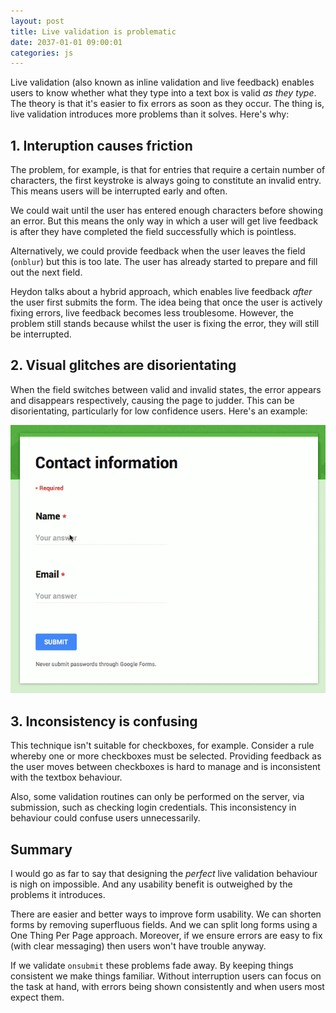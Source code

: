 ```yaml
---
layout: post
title: Live validation is problematic
date: 2037-01-01 09:00:01
categories: js
---
```


Live validation (also known as inline validation and live feedback) enables users to know whether what they type into a text box is valid *as they type*. The theory is that it's easier to fix errors as soon as they occur. The thing is, live validation introduces more problems than it solves. Here's why:

## 1. Interuption causes friction

The problem, for example, is that for entries that require a certain number of characters, the first keystroke is always going to constitute an invalid entry. This means users will be interrupted early and often.

We could wait until the user has entered enough characters before showing an error. But this means the only way in which a user will get live feedback is after they have completed the field successfully which is pointless.

Alternatively, we could provide feedback when the user leaves the field (`onblur`) but this is too late. The user has already started to prepare and fill out the next field.

Heydon talks about a hybrid approach, which enables live feedback *after* the user first submits the form. The idea being that once the user is actively fixing errors, live feedback becomes less troublesome. However, the problem still stands because whilst the user is fixing the error, they will still be interrupted.

## 2. Visual glitches are disorientating

When the field switches between valid and invalid states, the error appears and disappears respectively, causing the page to judder. This can be disorientating, particularly for low confidence users. Here's an example:

![Live feedback can cause the page to judder](/assets/img/live.gif)

## 3. Inconsistency is confusing

This technique isn't suitable for checkboxes, for example. Consider a rule whereby one or more checkboxes must be selected. Providing feedback as the user moves between checkboxes is hard to manage and is inconsistent with the textbox behaviour.

Also, some validation routines can only be performed on the server, via submission, such as checking login credentials. This inconsistency in behaviour could confuse users unnecessarily.

## Summary

I would go as far to say that designing the *perfect* live validation behaviour is nigh on impossible. And any usability benefit is outweighed by the problems it introduces.

There are easier and better ways to improve form usability. We can shorten forms by removing superfluous fields. And we can split long forms using a One Thing Per Page approach. Moreover, if we ensure errors are easy to fix (with clear messaging) then users won't have trouble anyway.

If we validate `onsubmit` these problems fade away. By keeping things consistent we make things familiar. Without interruption users can focus on the task at hand, with errors being shown consistently and when users most expect them.